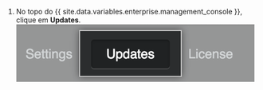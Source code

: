 1. No topo do {{ site.data.variables.enterprise.management_console }}, clique em **Updates**. ![Atualizar item do menu](/assets/images/enterprise/management-console/updates_tab.png)
